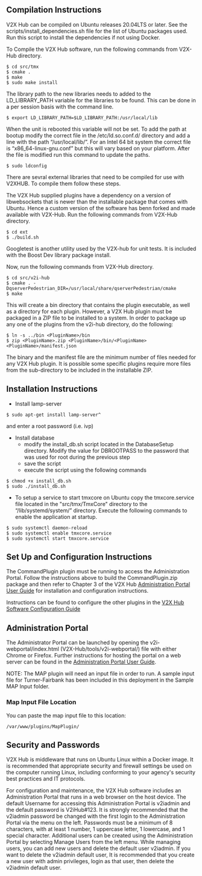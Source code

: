 ## Compilation Instructions

V2X Hub can be compiled on Ubuntu releases 20.04LTS or later. See the scripts/install_dependencies.sh file for the list of Ubuntu packages used.  Run this script to install the dependencies if not using Docker.

To Compile the V2X Hub software, run the following commands from V2X-Hub directory.

```
$ cd src/tmx
$ cmake .
$ make 
$ sudo make install
```

The library path to the new libraries needs to added to the LD_LIBRARY_PATH variable for the libraries to be found. This can be done in a per session basis with the command line.

```
$ export LD_LIBRARY_PATH=$LD_LIBRARY_PATH:/usr/local/lib
```

When the unit is rebooted this variable will not be set. To add the path at bootup modify the correct file in the /etc/ld.so.conf.d/ directory and add a line with the path “/usr/local/lib/”. For an Intel 64 bit system the correct file is “x86_64-linux-gnu.conf” but this will vary based on your platform. After the file is modified run this command to update the paths.

```
$ sudo ldconfig
```

There are sevral external libraries that need to be compiled for use with V2XHUB.  To compile them follow these steps.

The V2X Hub supplied plugins have a dependency on a version of libwebsockets that is newer than the installable package that comes with Ubuntu. Hence a custom version of the software has benn forked and made available with V2X-Hub. Run the following commands from V2X-Hub directory.

```
$ cd ext
$ ./build.sh
```

Googletest is another utility used by the V2X-hub for unit tests. It is included with the Boost Dev library package install. 

Now, run the following commands from V2X-Hub directory.
```
$ cd src/v2i-hub
$ cmake . -DqserverPedestrian_DIR=/usr/local/share/qserverPedestrian/cmake
$ make
```

This will create a bin directory that contains the plugin executable, as well as a directory for each plugin.  However, a V2X Hub plugin must be packaged in a ZIP file to be installed to a system.  In order to package up any one of the plugins from the v2i-hub directory, do the following:

```
$ ln -s ../bin <PluginName>/bin
$ zip <PluginName>.zip <PluginName>/bin/<PluginName> <PluginName>/manifest.json
```

The binary and the manifest file are the minimum number of files needed for any V2X Hub plugin.  It is possible some specific plugins require more files from the sub-directory to be included in the installable ZIP.

## Installation Instructions
* Install lamp-server
```
$ sudo apt-get install lamp-server^
```
and enter a root password (i.e. ivp)
* Install database
	* modify the install_db.sh script located in the DatabaseSetup directory.  Modify the value for DBROOTPASS to the password that was used for root during the previous step
	* save the script
	* execute the script using the following commands
```
$ chmod +x install_db.sh
$ sudo ./install_db.sh
```
* To setup a service to start tmxcore on Ubuntu copy the tmxcore.service file located in the "src/tmx/TmxCore" directory to the “/lib/systemd/system/” directory. Execute the following commands to enable the application at startup.
```
$ sudo systemctl daemon-reload
$ sudo systemctl enable tmxcore.service
$ sudo systemctl start tmxcore.service
```

## Set Up and Configuration Instructions

The CommandPlugin plugin must be running to access the Administration Portal. Follow the instructions above to build the CommandPlugin.zip package and then refer to Chapter 3 of the V2X Hub [Administration Portal User Guide](https://usdot-carma.atlassian.net/wiki/spaces/CH/pages/174620673/V2X+Hub+Project+Documentation?preview=/174620673/174981124/V2X_Hub_AdministrationPortalUserGuide_3-2.docx) for installation and configuration instructions.

Instructions can be found to configure the other plugins in the [V2X Hub Software Configuration Guide](https://usdot-carma.atlassian.net/wiki/spaces/CH/pages/174620673/V2X+Hub+Project+Documentation?preview=/174620673/174817284/V2X_Hub_Software_Configuration_Guide_3-2.docx)

## Administration Portal

The Administrator Portal can be launched by opening the v2i-webportal/index.html (V2X-Hub/tools/v2i-webportal/) file with either Chrome or Firefox. Further instructions for hosting the portal on a web server can be found in the [Administration Portal User Guide](https://usdot-carma.atlassian.net/wiki/spaces/CH/pages/174620673/V2X+Hub+Project+Documentation?preview=/174620673/174981124/V2X_Hub_AdministrationPortalUserGuide_3-2.docx).

NOTE: The MAP plugin will need an input file in order to run.  A sample input file for Turner-Fairbank has been included in this deployment in the Sample MAP Input folder.

### Map Input File Location

You can paste the map input file to this location:
```
/var/www/plugins/MapPlugin/
```

## Security and Passwords
V2X Hub is middleware that runs on Ubuntu Linux within a Docker image.  It is recommended that appropriate security and firewall settings be used on the computer running Linux, including conforming to your agency's security best practices and IT protocols.

For configuration and maintenance, the V2X Hub software includes an Administration Portal that runs in a web browser on the host device. The default Username for accessing this Administration Portal is v2iadmin and the default password is V2iHub#123. It is strongly recommended that the v2iadmin password be changed with the first login to the Administration Portal via the menu on the left. Passwords must be a minimum of 8 characters, with at least 1 number, 1 uppercase letter, 1 lowercase, and 1 special character.  Additional users can be created using the Administration Portal by selecting Manage Users from the left menu.  While managing users, you can add new users and delete the default user v2iadmin.  If you want to delete the v2iadmin default user, It is recommended that you create a new user with admin privileges, login as that user, then delete the v2iadmin default user.
